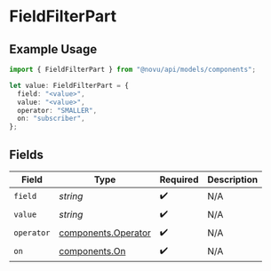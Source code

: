 # FieldFilterPart

## Example Usage

```typescript
import { FieldFilterPart } from "@novu/api/models/components";

let value: FieldFilterPart = {
  field: "<value>",
  value: "<value>",
  operator: "SMALLER",
  on: "subscriber",
};
```

## Fields

| Field                                                      | Type                                                       | Required                                                   | Description                                                |
| ---------------------------------------------------------- | ---------------------------------------------------------- | ---------------------------------------------------------- | ---------------------------------------------------------- |
| `field`                                                    | *string*                                                   | :heavy_check_mark:                                         | N/A                                                        |
| `value`                                                    | *string*                                                   | :heavy_check_mark:                                         | N/A                                                        |
| `operator`                                                 | [components.Operator](../../models/components/operator.md) | :heavy_check_mark:                                         | N/A                                                        |
| `on`                                                       | [components.On](../../models/components/on.md)             | :heavy_check_mark:                                         | N/A                                                        |
